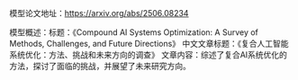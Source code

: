 模型论文地址：https://arxiv.org/abs/2506.08234

模型概述：标题：《Compound AI Systems Optimization: A Survey of Methods, Challenges, and Future Directions》
中文文章标题：《复合人工智能系统优化：方法、挑战和未来方向的调查》
文章内容：综述了复合AI系统优化的方法，探讨了面临的挑战，并展望了未来研究方向。
